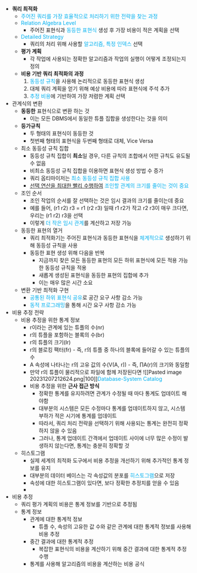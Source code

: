 - **쿼리 최적화**
	- <font color="#00b0f0">주어진 쿼리를 가장 효율적으로 처리하기 위한 전략을 찾는 과정</font>
	- <font color="#00b0f0">Relation Algebra Level</font>
		- 주어진 표현식과 <font color="#00b0f0">동등한 표현식</font> 생성 후 가장 비용이 적은 계획을 선택
	- <font color="#00b0f0">Detailed Strategy</font>
		- 쿼리의 처리 위해 사용할 <font color="#00b0f0">알고리즘, 특정 인덱스</font> 선택
	- **평가 계획**
		- 각 작업에 사용되는 정확한 알고리즘과 작업의 실행이 어떻게 조정되는지 정의
	- **비용 기반 쿼리 최적화의 과정**
		1. <font color="#00b0f0">동등성 규칙</font>을 사용해 논리적으로 동등한 표현식 생성
		2. 대체 쿼리 계획을 얻기 위해 예상 비용에 따라 표현식에 주석 추가
		3. <font color="#00b0f0">추정 비용</font>에 기반하여 가장 저렴한 계획 선택
- 관계식의 변환
	- **동등한** 표현식으로 변환 하는 것
		- 이는 모든 DBMS에서 동일한 튜플 집합을 생성한다는 것을 의미
	- **등가규칙** 
		- 두 형태의 표현식이 동등한 것
		- 첫번째 형태의 표현식을 두번째 형태로 대체, Vice Versa 
	- 최소 동등성 규칙 집합
		- 동등성 규칙 집합이 **최소**일 경우, 다른 규칙의 조합에서 어떤 규칙도 유도될 수 없음
		- 비최소 동등성 규칙 집합을 이용하면 표현식 생성 방법 수 증가
		- 쿼리 옵티마이저는 <font color="#00b0f0">최소 동등성 규칙 집합 사용</font>
		- <u>선택 연산을 최대한 빨리 수행하여</u> <font color="#00b0f0">조인할 관계의 크기를 줄이는 것이 중요</font>
	- 조인 순서
		- 조인 작업의 순서를 잘 선택하는 것은 임시 결과의 크기를 줄이는데 중요
		- 예를 들어, (r1 r2) r3 = r1 (r2 r3) 일때 r1 r2가 작고 r2 r3이 매우 크다면, 우리는 (r1 r2) r3을 선택
		- 이렇게 <font color="#00b0f0">더 작은 임시 관계</font>를 계산하고 저장 가능
	- 동등한 표현의 열거
		- 쿼리 최적화기는 주어진 표현식과 동등한 표현식을 <font color="#00b0f0">체계적으로</font> 생성하기 위해 동등성 규칙을 사용
		- 동등한 표현 생성 위해 다음을 반복
			- 지금까지 찾은 모든 동등한 표현의 모든 하위 표현식에 모든 적용 가능한 동등성 규칙을 적용
			- 새롭게 생성된 표현식을 동등한 표현의 집합에 추가
			- 이는 매우 많은 시간 소요 
	- 변환 기반 최적화 구현
		- <font color="#00b0f0">공통된 하위 표현식 공유</font>로 공간 요구 사항 감소 가능
		- <font color="#00b0f0">동적 프로그래밍</font>을 통해 시간 요구 사항 감소 가능
- 비용 추정 전략
	- 비용 추정을 위한 통계 정보
		- r이라는 관계에 있는 튜플의 수(nr)
		- r의 튜플을 포함하는 블록의 수(br)
		- r의 튜플의 크기(lr)
		- r의 블로킹 팩터(fr) - 즉, r의 튜플 중 하나의 블록에 들어갈 수 있는 튜플의 수
		- A 속성에 나타나는 r의 고유 값의 수(V(A, r)) - 즉, ∏A(r)의 크기와 동일함
		- 만약 r의 튜플이 물리적으로 파일에 함께 저장된다면
		  ![[Pasted image 20231207212624.png|100]]<font color="#00b0f0">Database-System Catalog</font>
		- 비용 추정을 위한 **근사 접근 방식**
			- 정확한 통계를 유지하려면 관계가 수정될 때 마다 통계도 업데이트 해야함
			- 대부분의 시스템은 모든 수정마다 통계를 업데이트하지 않고, 시스템 부하가 적은 시기에 통계를 업데이트
			- 따라서, 쿼리 처리 전략을 선택하기 위해 사용되는 통계는 완전히 정확하지 않을 수 있음
			- 그러나, 통계 업데이트 간격에서 업데이트 사이에 너무 많은 수정이 발생하지 않는다면, 통계는 충분히 정확할 것
	- 히스토그램
		- 실제 세계의 최적화 도구에서 비용 추정을 개선하기 위해 추가적인 통계 정보를 유지
		- 대부분의 데이터 베이스는 각 속성값의 분포를 <font color="#00b0f0">히스토그램</font>으로 저장
		- 속성에 대한 히스토그램이 있다면, 보다 정확한 추정치를 얻을 수 있음
		- 
- 비용 추정
	- 쿼리 평가 계획의 비용은 통계 정보를 기반으로 추정됨
	- 통계 정보
		- 관계에 대한 통계적 정보
			- 튜플 수, 속성의 고유한 값 수와 같은 관계에 대한 통계적 정보를 사용해 비용 추정
		- 중간 결과에 대한 통계적 추정
			- 복잡한 표현식의 비용을 계산하기 위해 중간 결과에 대한 통계적 추정 수행
		- 통계를 사용해 알고리즘의 비용을 계산하는 비용 공식